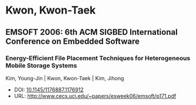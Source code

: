 # Kwon, Kwon-Taek

## EMSOFT 2006: 6th ACM SIGBED International Conference on Embedded Software

### Energy-Efficient File Placement Techniques for Heterogeneous Mobile Storage Systems
Kim, Young-Jin | Kwon, Kwon-Taek | Kim, Jihong
* DOI: [10.1145/1176887.1176912](https://doi.org/10.1145/1176887.1176912)
* URL: <http://www.cecs.uci.edu/~papers/esweek06/emsoft/p171.pdf>


